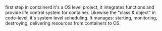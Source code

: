 first step in containerd
it's a OS level project, it integrates functions and provide life control
system for container. Likewise the "class & object" in code-level, it's system
level scheduling. It manages: starting, monitoring, destroying, delivering
resources from containers to OS. 
